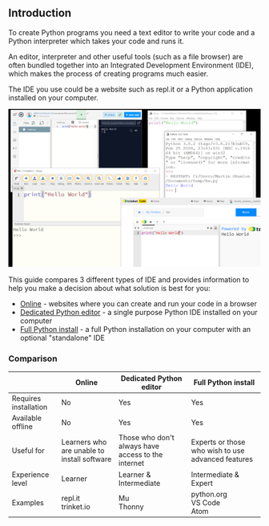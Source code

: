 ## Introduction

To create Python programs you need a text editor to write your code and a Python interpreter which takes your code and runs it.

An editor, interpreter and other useful tools (such as a file browser) are often bundled together into an Integrated Development Environment (IDE), which makes the process of creating programs much easier.

The IDE you use could be a website such as repl.it or a Python application installed on your computer.

![screenshot of the IDLE python editor](images/ide_montage.png)

This guide compares 3 different types of IDE and provides information to help you make a decision about what solution is best for you:

+ [Online](1) - websites where you can create and run your code in a browser
+ [Dedicated Python editor](2) - a single purpose Python IDE installed on your computer 
+ [Full Python install](3) - a full Python installation on your computer with an optional "standalone" IDE

### Comparison

|   | Online | Dedicated Python editor | Full Python install |
| - | - | - | - |
| Requires installation | No | Yes | Yes |
| Available offline | No | Yes | Yes |
| Useful for | Learners who are unable to install software | Those who don't always have access to the internet | Experts or those who wish to use advanced features |
| Experience level | Learner| Learner & Intermediate | Intermediate & Expert |
| Examples | repl.it <br /> trinket.io | Mu <br /> Thonny | python.org <br /> VS Code <br /> Atom |

